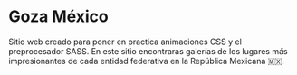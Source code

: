 # Goza México

Sitio web creado para poner en practica animaciones CSS y el preprocesador SASS.
En este sitio encontraras galerías de los lugares más impresionantes de cada entidad federativa en la República Mexicana 🇲🇽.